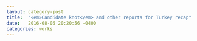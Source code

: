```yaml
---
layout: category-post
title:  "<em>Candidate knot</em> and other reports for Turkey recap"
date:   2016-08-05 20:20:56 -0400
categories: works
---
```

